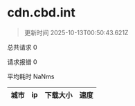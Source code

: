 
  # cdn.cbd.int

  > 更新时间 2025-10-13T00:50:43.621Z
  
  总共请求 0

  请求报错 0

  平均耗时 NaNms

|城市|ip|下载大小|速度|
|-----|----------|---|---|

  